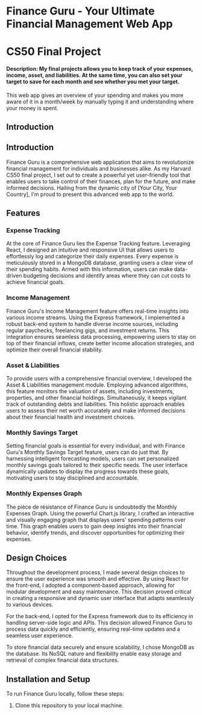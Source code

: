 # Finance Guru - Your Ultimate Financial Management Web App
# CS50 Final Project

#### Description: My final projects allows you to keep track of your expenses, income, asset, and liabilities. At the same time, you can also set your target to save for each month and see whether you met your target.
This web app gives an overview of your spending and makes you more aware of it in a month/week by manually typing it and understanding where your money is spent.
## Introduction

## Introduction

Finance Guru is a comprehensive web application that aims to revolutionize financial management for individuals and businesses alike. As my Harvard CS50 final project, I set out to create a powerful yet user-friendly tool that enables users to take control of their finances, plan for the future, and make informed decisions. Hailing from the dynamic city of [Your City, Your Country], I'm proud to present this advanced web app to the world.

## Features

### Expense Tracking

At the core of Finance Guru lies the Expense Tracking feature. Leveraging React, I designed an intuitive and responsive UI that allows users to effortlessly log and categorize their daily expenses. Every expense is meticulously stored in a MongoDB database, granting users a clear view of their spending habits. Armed with this information, users can make data-driven budgeting decisions and identify areas where they can cut costs to achieve financial goals.

### Income Management

Finance Guru's Income Management feature offers real-time insights into various income streams. Using the Express framework, I implemented a robust back-end system to handle diverse income sources, including regular paychecks, freelancing gigs, and investment returns. This integration ensures seamless data processing, empowering users to stay on top of their financial inflows, create better income allocation strategies, and optimize their overall financial stability.

### Asset & Liabilities

To provide users with a comprehensive financial overview, I developed the Asset & Liabilities management module. Employing advanced algorithms, this feature monitors the valuation of assets, including investments, properties, and other financial holdings. Simultaneously, it keeps vigilant track of outstanding debts and liabilities. This holistic approach enables users to assess their net worth accurately and make informed decisions about their financial health and investment choices.

### Monthly Savings Target

Setting financial goals is essential for every individual, and with Finance Guru's Monthly Savings Target feature, users can do just that. By harnessing intelligent forecasting models, users can set personalized monthly savings goals tailored to their specific needs. The user interface dynamically updates to display the progress towards these goals, motivating users to stay disciplined and accountable.

### Monthly Expenses Graph

The pièce de résistance of Finance Guru is undoubtedly the Monthly Expenses Graph. Using the powerful Chart.js library, I crafted an interactive and visually engaging graph that displays users' spending patterns over time. This graph enables users to gain deep insights into their financial behavior, identify trends, and discover opportunities for optimizing their expenses.

## Design Choices

Throughout the development process, I made several design choices to ensure the user experience was smooth and effective. By using React for the front-end, I adopted a component-based approach, allowing for modular development and easy maintenance. This decision proved critical in creating a responsive and dynamic user interface that adapts seamlessly to various devices.

For the back-end, I opted for the Express framework due to its efficiency in handling server-side logic and APIs. This decision allowed Finance Guru to process data quickly and efficiently, ensuring real-time updates and a seamless user experience.

To store financial data securely and ensure scalability, I chose MongoDB as the database. Its NoSQL nature and flexibility enable easy storage and retrieval of complex financial data structures.

## Installation and Setup

To run Finance Guru locally, follow these steps:

1. Clone this repository to your local machine.
